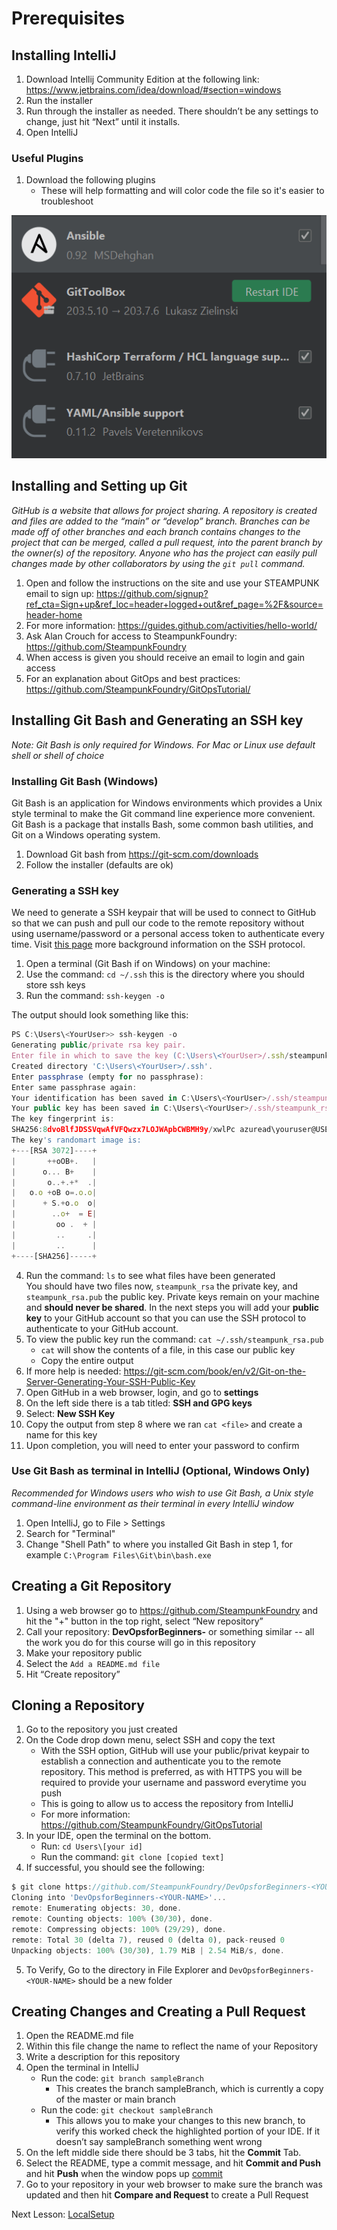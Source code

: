 # Prerequisites

## Installing IntelliJ

1. Download Intellij Community Edition at the following link: 
   https://www.jetbrains.com/idea/download/#section=windows
2. Run the installer
3. Run through the installer as needed. There shouldn’t be any settings to change, 
   just hit “Next” until it installs.
4. Open IntelliJ

### Useful Plugins 

1. Download the following plugins
   + These will help formatting and will color code the file so it's easier to troubleshoot

![A test image](./imgs/plugins.PNG)

## Installing and Setting up Git 

*GitHub is a website that allows for project sharing. A repository is created and 
files are added to the “main” or “develop” branch. Branches can be made off of other 
branches and each branch contains changes to the project that can be merged, called a 
pull request, into the parent branch by the owner(s) of the repository. Anyone who has
the project can easily pull changes made by other collaborators by using the `git pull` 
command.*

1. Open and follow the instructions on the site and use your STEAMPUNK email to sign 
   up: https://github.com/signup?ref_cta=Sign+up&ref_loc=header+logged+out&ref_page=%2F&source=header-home
2. For more information: https://guides.github.com/activities/hello-world/
3. Ask Alan Crouch for access to SteampunkFoundry: https://github.com/SteampunkFoundry
4. When access is given you should receive an email to login and gain access
5. For an explanation about GitOps and best practices: https://github.com/SteampunkFoundry/GitOpsTutorial/

## Installing Git Bash and Generating an SSH key 

*Note: Git Bash is only required for Windows. For Mac or Linux use default shell or 
shell of choice*

### Installing Git Bash (Windows)

Git Bash is an application for Windows environments which provides a Unix style 
terminal to make the Git command line experience more convenient. Git Bash 
is a package that installs Bash, some common bash utilities, and Git on a Windows 
operating system. 

1. Download Git bash from https://git-scm.com/downloads  
2. Follow the installer (defaults are ok) 
      
### Generating a SSH key 

We need to generate a SSH keypair that will be used to connect to GitHub so that we can
push and pull our code to the remote repository without using username/password or a personal access
token to authenticate every time. Visit [this page](https://docs.github.com/en/authentication/connecting-to-github-with-ssh/about-ssh)
more background information on the SSH protocol.

1. Open a terminal (Git Bash if on Windows) on your machine:
2. Use the command: `cd ~/.ssh` 
   this is the directory where you should store ssh keys
3. Run the command: `ssh-keygen -o`

The output should look something like this:

```javascript
PS C:\Users\<YourUser>> ssh-keygen -o
Generating public/private rsa key pair.
Enter file in which to save the key (C:\Users\<YourUser>/.ssh/steampunk_rsa):
Created directory 'C:\Users\<YourUser>/.ssh'.
Enter passphrase (empty for no passphrase):
Enter same passphrase again:
Your identification has been saved in C:\Users\<YourUser>/.ssh/steampunk_rsa.
Your public key has been saved in C:\Users\<YourUser>/.ssh/steampunk_rsa.pub.
The key fingerprint is:
SHA256:8dvoBlfJDSSVqwAfVFQwzx7LOJWApbCWBMH9y/xwlPc azuread\youruser@USER-LT
The key's randomart image is:
+---[RSA 3072]----+
|       ++oOB+.   |
|      o... B+    |
|       o..+.+*  .|
|   o.o +oB o=.o.o|
|      + S.+o.o  o|
|        ..o+  = E|
|         oo .  + |
|         ..     .|
|         ..      |
+----[SHA256]-----+
```

4. Run the command: `ls` to see what files have been generated  
You should have two files now, `steampunk_rsa` the private key, and `steampunk_rsa.pub` the public key. 
Private keys remain on your machine and **should never be shared**. In the next steps you will
add your **public key** to your GitHub account so that you can use the SSH  protocol to 
authenticate to your GitHub account.  
5. To view the public key run the command:  `cat ~/.ssh/steampunk_rsa.pub`
   + `cat` will show the contents of a file, in this case our public key
   + Copy the entire output
6. If more help is needed: https://git-scm.com/book/en/v2/Git-on-the-Server-Generating-Your-SSH-Public-Key
7. Open GitHub in a web browser, login, and go to **settings**
8. On the left side there is a tab titled: **SSH and GPG keys**
9. Select: **New SSH Key**
10. Copy the output from step 8 where we ran `cat <file>` and create a name for this key
11. Upon completion, you will need to enter your password to confirm
    
### Use Git Bash as terminal in IntelliJ (Optional, Windows Only)
 
*Recommended for Windows users who wish to use Git Bash, a Unix style command-line 
environment as their terminal in every IntelliJ window* 

1. Open IntelliJ, go to File > Settings 
2. Search for "Terminal"
3. Change "Shell Path" to where you installed Git Bash in step 1, for example 
   `C:\Program Files\Git\bin\bash.exe`
    
## Creating a Git Repository

1. Using a web browser go to https://github.com/SteampunkFoundry and hit the "+" button in the top right, 
   select “New repository”
2. Call your repository: **DevOpsforBeginners-<YOUR-NAME>** or something similar -- all 
   the work you do for this course will go in this repository 
3. Make your repository public
4. Select the `Add a README.md file`
5. Hit “Create repository”

## Cloning a Repository

1. Go to the repository you just created 
2. On the Code drop down menu, select SSH and copy the text
   + With the SSH option, GitHub will use your public/privat keypair to establish
     a connection and authenticate you to the remote repository. This method 
     is preferred, as with HTTPS you will be required to provide your username 
     and password everytime you push
   + This is going to allow us to access the repository from IntelliJ
   + For more information: https://github.com/SteampunkFoundry/GitOpsTutorial
3. In your IDE, open the terminal on the bottom.
   + Run: `cd Users\[your id]`
   + Run the command: `git clone [copied text]`
4. If successful, you should see the following: 

```javascript
$ git clone https://github.com/SteampunkFoundry/DevOpsforBeginners-<YOUR-NAME>.git
Cloning into 'DevOpsforBeginners-<YOUR-NAME>'...
remote: Enumerating objects: 30, done.
remote: Counting objects: 100% (30/30), done.
remote: Compressing objects: 100% (29/29), done.
remote: Total 30 (delta 7), reused 0 (delta 0), pack-reused 0
Unpacking objects: 100% (30/30), 1.79 MiB | 2.54 MiB/s, done.
```

5. To Verify, Go to the directory in File Explorer and `DevOpsforBeginners-<YOUR-NAME>` should 
   be a new folder

## Creating Changes and Creating a Pull Request

1. Open the README.md file
2. Within this file change the name to reflect the name of your Repository
3. Write a description for this repository 
4. Open the terminal in IntelliJ
   + Run the code: `git branch sampleBranch`
      + This creates the branch sampleBranch, which is currently a copy of the master or main
       branch
   + Run the code: `git checkout sampleBranch`
      + This allows you to make your changes to this new branch, to verify this worked check 
        the highlighted portion of your IDE. If it doesn’t say sampleBranch something went wrong
5. On the left middle side there should be 3 tabs, hit the **Commit** Tab.
6. Select the README, type a commit message, and hit **Commit and Push** and hit **Push** 
   when the window pops up
   [commit](!https://github.com/SteampunkFoundry/DevOpsForBeginnersCourse/blob/rachel-updates/imgs/commitTab.png )
7. Go to your repository in your web browser to make sure the branch was updated and then 
   hit **Compare and Request** to create a Pull Request 

   
Next Lesson: [LocalSetup](./LocalSetup.md)
